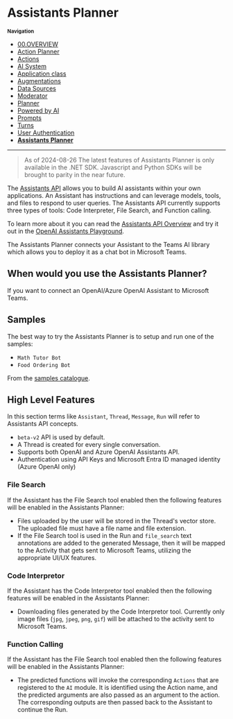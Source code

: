 # Assistants Planner

<small>**Navigation**</small>

- [00.OVERVIEW](./README.md)
- [Action Planner](./ACTION-PLANNER.md)
- [Actions](./ACTIONS.md)
- [AI System](./AI-SYSTEM.md)
- [Application class](./APPLICATION.md)
- [Augmentations](./AUGMENTATIONS.md)
- [Data Sources](./DATA-SOURCES.md)
- [Moderator](./MODERATOR.md)
- [Planner](./PLANNER.md)
- [Powered by AI](./POWERED-BY-AI.md)
- [Prompts](./PROMPTS.md)
- [Turns](./TURNS.md)
- [User Authentication](./USER-AUTH.md)
- [**Assistants Planner**](./ASSISTANTS-PLANNER.md)
---

> As of 2024-08-26 The latest features of Assistants Planner is only available in the .NET SDK. Javascript and Python SDKs will be brought to parity in the near future.

The [Assistants API](https://platform.openai.com/docs/assistants/overview) allows you to build AI assistants within your own applications. An Assistant has instructions and can leverage models, tools, and files to respond to user queries. The Assistants API currently supports three types of tools: Code Interpreter, File Search, and Function calling.

To learn more about it you can read the [Assistants API Overview](https://platform.openai.com/docs/assistants/overview) and try it out in the [OpenAI Assistants Playground](https://platform.openai.com/playground/assistants). 

The Assistants Planner connects your Assistant to the Teams AI library which allows you to deploy it as a chat bot in Microsoft Teams.

## When would you use the Assistants Planner?
If you want to connect an OpenAI/Azure OpenAI Assistant to Microsoft Teams.  

## Samples

The best way to try the Assistants Planner is to setup and run one of the samples:

* `Math Tutor Bot`
* `Food Ordering Bot`

From the [samples catalogue](https://github.com/microsoft/teams-ai/blob/main/getting-started/SAMPLES.md#ai-apps).

## High Level Features
In this section terms like `Assistant`, `Thread`, `Message`, `Run` will refer to Assistants API concepts.

* `beta-v2` API is used by default.
* A Thread is created for every single conversation.
* Supports both OpenAI and Azure OpenAI Assistants API.
* Authentication using API Keys and Microsoft Entra ID managed identity (Azure OpenAI only)  


### File Search
If the Assistant has the File Search tool enabled then the following features will be enabled in the Assistants Planner:

* Files uploaded by the user will be stored in the Thread's vector store. The uploaded file must have a file name and file extension.
* If the File Search tool is used in the Run and `file_search` text annotations are added to the generated Message, then it will be mapped to the Activity that gets sent to Microsoft Teams, utilizing the appropriate UI/UX features. 

### Code Interpretor
If the Assistant has the Code Interpretor tool enabled then the following features will be enabled in the Assistants Planner:

* Downloading files generated by the Code Interpretor tool. Currently only image files (`jpg`, `jpeg`, `png`, `gif`) will be attached to the activity sent to Microsoft Teams.

### Function Calling
If the Assistant has the File Search tool enabled then the following features will be enabled in the Assistants Planner:

* The predicted functions will invoke the corresponding `Actions` that are registered to the `AI` module. It is identified using the Action name, and the predicted arguments are also passed as an argument to the action. The corresponding outputs are then passed back to the Assistant to continue the Run.
